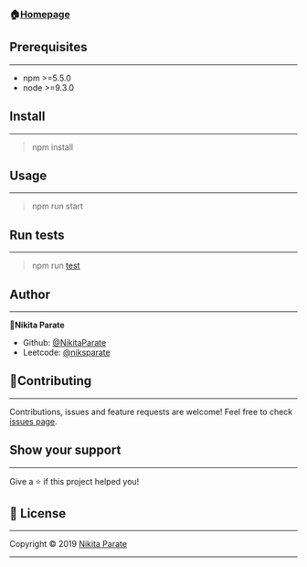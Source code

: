 ### 🏠[Homepage](https://github.com/nikitaparate193/Nikita-Parate)

## **Prerequisites**
---
* npm >=5.5.0
* node >=9.3.0

## **Install**
---
> npm install

## **Usage**
---
> npm run start

## **Run tests**
---
> npm run [test](https://github.com/nikitaparate193/test.git)

## **Author**
---
👤**Nikita Parate**

 * Github: [@NikitaParate](https://github.com/nikitaparate193/Nikita-Parate)
 * Leetcode: [@niksparate](https://leetcode.com/niksparate2/)

## 🤝**Contributing**
---
Contributions, issues and feature requests are welcome!
Feel free to check [issues page](https://docs.github.com/en/communities/setting-up-your-project-for-healthy-contributions/setting-guidelines-for-repository-contributors).

## **Show your support**
---
Give a ⭐ if this project helped you!

## 📝 **License**
---
Copyright ©️ 2019 [Nikita Parate](https://github.com/nikitaparate193/Nikita-Parate)

---

